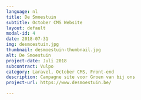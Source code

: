```yaml
---
language: nl
title: De Smoestuin
subtitle: October CMS Website
layout: default
modal-id: 4
date: 2018-07-31
img: desmoestuin.jpg
thumbnail: desmoestuin-thumbnail.jpg
alt: De Smoestuin
project-date: Juli 2018
subcontract: Vulpo
category: Laravel, October CMS, Front-end
description: Campagne site voor Groen van bij ons
project-url: https://www.desmoestuin.be/

---
```

